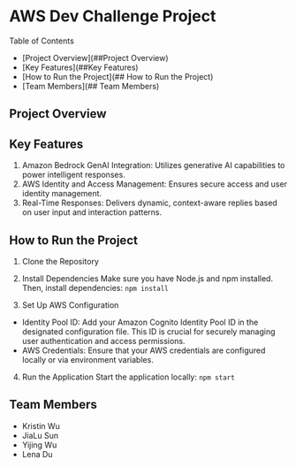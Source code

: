 # AWS Dev Challenge Project

Table of Contents

* [Project Overview](##Project Overview)
* [Key Features](##Key Features)
* [How to Run the Project](## How to Run the Project)
* [Team Members](## Team Members)

## Project Overview

## Key Features
1. Amazon Bedrock GenAI Integration: Utilizes generative AI capabilities to power intelligent responses.
2. AWS Identity and Access Management: Ensures secure access and user identity management.
3. Real-Time Responses: Delivers dynamic, context-aware replies based on user input and interaction patterns.

## How to Run the Project
1. Clone the Repository
2. Install Dependencies
Make sure you have Node.js and npm installed. Then, install dependencies:
   `npm install`

3. Set Up AWS Configuration
* Identity Pool ID: Add your Amazon Cognito Identity Pool ID in the designated configuration file. This ID is crucial for securely managing user authentication and access permissions.
* AWS Credentials: Ensure that your AWS credentials are configured locally or via environment variables.
4. Run the Application 
Start the application locally:
`npm start`

## Team Members
* Kristin Wu
* JiaLu Sun 
* Yijing Wu
* Lena Du
